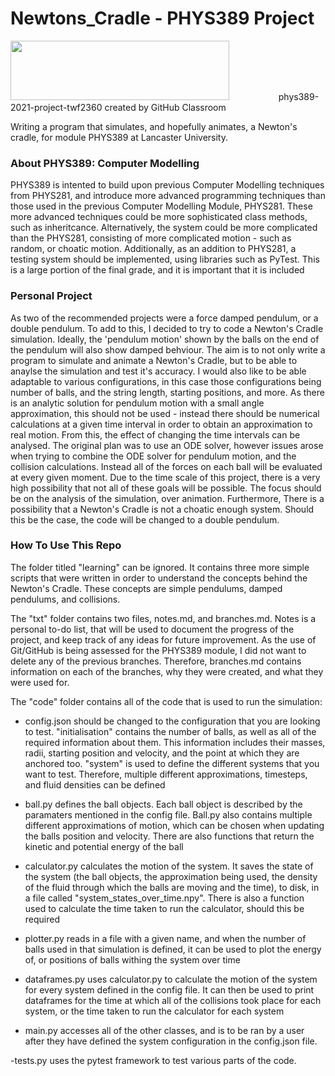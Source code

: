 # Newtons_Cradle - PHYS389 Project
<img src="https://www.lancaster.ac.uk/media/lancaster-university/content-assets/images/fst/logos/Physicslogo.svg" width="350" height="95">
  &nbsp;&nbsp;&nbsp;&nbsp;&nbsp;&nbsp;&nbsp;&nbsp;&nbsp;&nbsp;&nbsp;&nbsp&nbsp;&nbsp;&nbsp;&nbsp;&nbsp;&nbsp;
phys389-2021-project-twf2360 created by GitHub Classroom

Writing a program that simulates, and hopefully animates, a Newton's cradle, for module PHYS389 at Lancaster University. 
### About PHYS389: Computer Modelling
PHYS389 is intented to build upon previous Computer Modelling techniques from PHYS281, and introduce more advanced programming techniques than those used in the previous Computer Modelling Module, PHYS281. These more advanced techniques could be more sophisticated class methods, such as inheritcance. Alternatively, the system could be more complicated than the PHYS281, consisting of more complicated motion - such as random, or choatic motion. Additionally, as an addition to PHYS281, a testing system should be implemented, using libraries such as PyTest. This is a large portion of the final grade, and it is important that it is included

### Personal Project 
As two of the recommended projects were a force damped pendulum, or a double pendulum. To add to this, I decided to try to code a Newton's Cradle simulation. Ideally, the 'pendulum motion' shown by the balls on the end of the pendulum will also show damped behviour. 
The aim is to not only write a program to simulate and animate a Newton's Cradle, but to be able to anaylse the simulation and test it's accuracy. I would also like to be able adaptable to various configurations, in this case those configurations being number of balls, and the string length, starting positions, and more. As there is an analytic solution for pendulum motion with a small angle approximation, this should not be used - instead there should be numerical calculations at a given time interval in order to obtain an approximation to real motion. From this, the effect of changing the time intervals can be analysed. The original plan was to use an ODE solver, however issues arose when trying to combine the ODE solver for pendulum motion, and the collision calculations. Instead all of the forces on each ball will be evaluated at every given moment. Due to the time scale of this project, there is a very high possibility that not all of these goals will be possible. The focus should be on the analysis of the simulation, over animation. 
Furthermore, There is a possibility that a Newton's Cradle is not a choatic enough system. Should this be the case, the code will be changed to a double pendulum. 

### How To Use This Repo
The folder titled "learning" can be ignored. It contains three more simple scripts that were written in order to understand the concepts behind the Newton's Cradle. These concepts are simple pendulums, damped pendulums, and collisions.

The "txt" folder contains two files, notes.md, and branches.md. Notes is a personal to-do list, that will be used to document the progress of the project, and keep track of any ideas for future improvement. As the use of Git/GitHub is being assessed for the PHYS389 module, I did not want to delete any of the previous branches. Therefore, branches.md contains information on each of the branches, why they were created, and what they were used for.

The "code" folder contains all of the code that is used to run the simulation:
    
  - config.json should be changed to the configuration that you are looking to test. "initialisation" contains the number of balls, as well as all of the required information about them. This information includes their masses, radii, starting position and velocity, and the point at which they are anchored too.  "system" is used to define the different systems that you want to test. Therefore, multiple different approximations, timesteps, and fluid densities can be defined
    
  - ball.py defines the ball objects. Each ball object is described by the paramaters mentioned in the config file. Ball.py also contains multiple different approximations of motion, which can be chosen when updating the balls position and velocity. There are also functions that return the kinetic and potential energy of the ball
    
  - calculator.py calculates the motion of the system. It saves the state of the system (the ball objects, the approximation being used, the density of the fluid through which the balls are moving and the time), to disk, in a file called "system_states_over_time.npy". There is also a function used to calculate the time taken to run the calculator, should this be required
   
  - plotter.py reads in a file with a given name, and when the number of balls used in that simulation is defined, it can be used to plot the energy of, or positions of balls withing the system over time 
    
  - dataframes.py uses calculator.py to calculate the motion of the system for every system defined in the config file. It can then be used to print dataframes for the time at which all of the collisions took place for each system, or the time taken to run the calculator for each system

  - main.py accesses all of the other classes, and is to be ran by a user after they have defined the system configuration in the config.json file.

  -tests.py uses the pytest framework to test various parts of the code.



